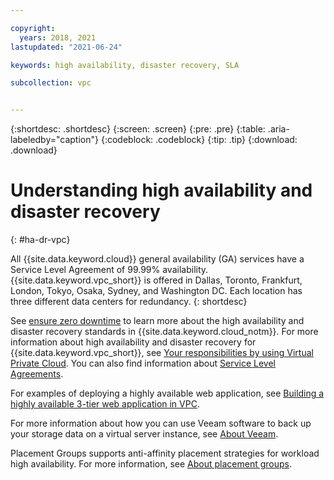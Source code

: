 ```yaml
---

copyright:
  years: 2018, 2021
lastupdated: "2021-06-24"

keywords: high availability, disaster recovery, SLA

subcollection: vpc


---
```


{:shortdesc: .shortdesc}
{:screen: .screen}
{:pre: .pre}
{:table: .aria-labeledby="caption"}
{:codeblock: .codeblock}
{:tip: .tip}
{:download: .download}


# Understanding high availability and disaster recovery
{: #ha-dr-vpc}

All {{site.data.keyword.cloud}} general availability (GA) services have a Service Level Agreement of 99.99% availability. 
{{site.data.keyword.vpc_short}} is offered in Dallas, Toronto, Frankfurt, London, Tokyo, Osaka, Sydney, and Washington DC. Each location has three different data centers for redundancy. 
{: shortdesc}

See [ensure zero downtime](/docs/overview?topic=overview-zero-downtime#zero-downtime) to learn more about the high 
availability and disaster recovery standards in {{site.data.keyword.cloud_notm}}. For more information about high 
availability and disaster recovery for {{site.data.keyword.vpc_short}}, see 
[Your responsibilities by using Virtual Private Cloud](/docs/vpc?topic=vpc-responsibilities-vpc). You can 
also find information about [Service Level Agreements](/docs/overview?topic=overview-slas). 

For examples of deploying a highly available web application, see [Building a highly available 3-tier web application in VPC](/docs/cloud-infrastructure?topic=cloud-infrastructure-ha-3-tier). 

For more information about how you can use Veeam software to back up your storage data on a virtual server instance, see 
[About Veeam](/docs/vpc?topic=vpc-about-veeam). 

Placement Groups supports anti-affinity placement strategies for workload high availability. For more information, see [About placement groups](/docs/vpc?topic=vpc-about-placement-groups-for-vpc).
